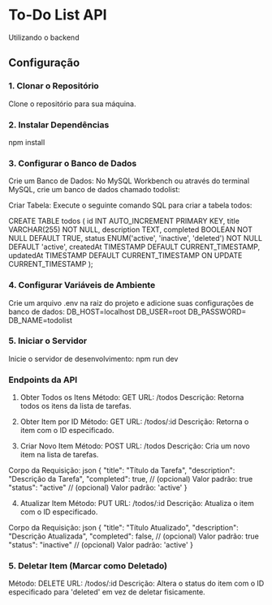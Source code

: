 # To-Do List API

Utilizando o backend

## Configuração

### 1. Clonar o Repositório

Clone o repositório para sua máquina.

### 2. Instalar Dependências

npm install

### 3. Configurar o Banco de Dados

Crie um Banco de Dados: No MySQL Workbench ou através do terminal MySQL, crie um banco de dados chamado todolist:

Criar Tabela: Execute o seguinte comando SQL para criar a tabela todos:

CREATE TABLE todos (
  id INT AUTO_INCREMENT PRIMARY KEY,
  title VARCHAR(255) NOT NULL,
  description TEXT,
  completed BOOLEAN NOT NULL DEFAULT TRUE,
  status ENUM('active', 'inactive', 'deleted') NOT NULL DEFAULT 'active',
  createdAt TIMESTAMP DEFAULT CURRENT_TIMESTAMP,
  updatedAt TIMESTAMP DEFAULT CURRENT_TIMESTAMP ON UPDATE CURRENT_TIMESTAMP
);

### 4. Configurar Variáveis de Ambiente
Crie um arquivo .env na raiz do projeto e adicione suas configurações de banco de dados:
DB_HOST=localhost
DB_USER=root
DB_PASSWORD=
DB_NAME=todolist

### 5. Iniciar o Servidor
Inicie o servidor de desenvolvimento:
npm run dev

### Endpoints da API
1. Obter Todos os Itens
Método: GET
URL: /todos
Descrição: Retorna todos os itens da lista de tarefas.

2. Obter Item por ID
Método: GET
URL: /todos/:id
Descrição: Retorna o item com o ID especificado.

3. Criar Novo Item
Método: POST
URL: /todos
Descrição: Cria um novo item na lista de tarefas.

Corpo da Requisição:
json
{
  "title": "Título da Tarefa",
  "description": "Descrição da Tarefa",
  "completed": true,      // (opcional) Valor padrão: true
  "status": "active"      // (opcional) Valor padrão: 'active'
}


4. Atualizar Item
Método: PUT
URL: /todos/:id
Descrição: Atualiza o item com o ID especificado.

Corpo da Requisição:
json
{
  "title": "Título Atualizado",
  "description": "Descrição Atualizada",
  "completed": false,     // (opcional) Valor padrão: true
  "status": "inactive"    // (opcional) Valor padrão: 'active'
}

### 5. Deletar Item (Marcar como Deletado)

Método: DELETE
URL: /todos/:id
Descrição: Altera o status do item com o ID especificado para 'deleted' em vez de deletar fisicamente.

